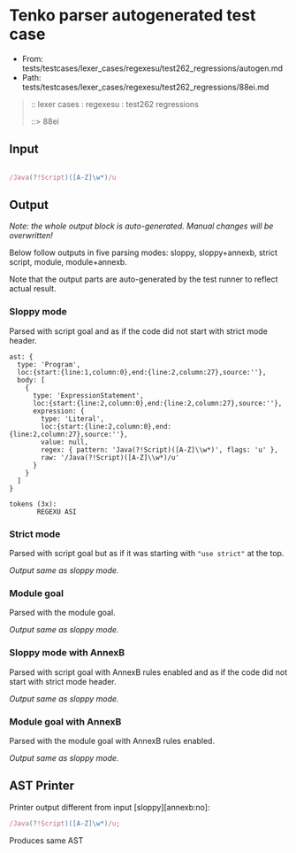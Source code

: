 # Tenko parser autogenerated test case

- From: tests/testcases/lexer_cases/regexesu/test262_regressions/autogen.md
- Path: tests/testcases/lexer_cases/regexesu/test262_regressions/88ei.md

> :: lexer cases : regexesu : test262 regressions
>
> ::> 88ei

## Input


`````js

/Java(?!Script)([A-Z]\w*)/u
`````

## Output

_Note: the whole output block is auto-generated. Manual changes will be overwritten!_

Below follow outputs in five parsing modes: sloppy, sloppy+annexb, strict script, module, module+annexb.

Note that the output parts are auto-generated by the test runner to reflect actual result.

### Sloppy mode

Parsed with script goal and as if the code did not start with strict mode header.

`````
ast: {
  type: 'Program',
  loc:{start:{line:1,column:0},end:{line:2,column:27},source:''},
  body: [
    {
      type: 'ExpressionStatement',
      loc:{start:{line:2,column:0},end:{line:2,column:27},source:''},
      expression: {
        type: 'Literal',
        loc:{start:{line:2,column:0},end:{line:2,column:27},source:''},
        value: null,
        regex: { pattern: 'Java(?!Script)([A-Z]\\w*)', flags: 'u' },
        raw: '/Java(?!Script)([A-Z]\\w*)/u'
      }
    }
  ]
}

tokens (3x):
       REGEXU ASI
`````

### Strict mode

Parsed with script goal but as if it was starting with `"use strict"` at the top.

_Output same as sloppy mode._

### Module goal

Parsed with the module goal.

_Output same as sloppy mode._

### Sloppy mode with AnnexB

Parsed with script goal with AnnexB rules enabled and as if the code did not start with strict mode header.

_Output same as sloppy mode._

### Module goal with AnnexB

Parsed with the module goal with AnnexB rules enabled.

_Output same as sloppy mode._

## AST Printer

Printer output different from input [sloppy][annexb:no]:

````js
/Java(?!Script)([A-Z]\w*)/u;
````

Produces same AST
